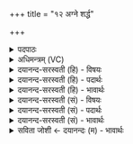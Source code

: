 +++
title = "१२ अग्ने शर्द्ध"

+++
<details><summary>पदपाठः</summary>

अग्ने॑। शर्द्ध॑। म॒ह॒ते। सौभ॑गाय। तव॑। द्यु॒म्नानि॑। उ॒त्त॒मानीत्यु॑त्ऽत॒मानि॑। स॒न्तु॒। सम्। जा॒स्प॒त्यम्। जा॒स्प॒त्यमिति॑ जाःऽप॒त्य॑म्। सु॒यम॒मिति॑ सु॒ऽयम॑म्। आ। कृ॒णु॒ष्व॒। श॒त्रू॒य॒तामिति॑ शत्रूऽयताम्। अ॒भि। ति॒ष्ठ॒। महा॑ꣳसि। १२।
</details>

<details><summary>अधिमन्त्रम् (VC)</summary>

- अग्निर्देवता
- विश्ववारा ऋषिः
- निचृत्त्रिष्टुप्
- धैवतः
</details>

<details><summary>दयानन्द-सरस्वती (हि) - विषयः</summary>

फिर विद्वानों को क्या करना चाहिये, इस विषय को अगले मन्त्र में कहा है ॥
</details>

<details><summary>दयानन्द-सरस्वती (हि) - पदार्थः</summary>

पदार्थान्वयभाषाः -  हे (अग्ने) विद्वान् वा राजन् ! आप (महते) बड़े (सौभगाय) सौभाग्य के अर्थ (शर्द्ध) दुष्ट गुणों और शत्रुओं के नाशक बल को (आकृणुष्व) अच्छे प्रकार उन्नत कीजिये, जिससे (तव) आपके (द्युम्नानि) धन वा यश (उत्तमानि) श्रेष्ठ (सन्तु) हों, आप (जास्पत्यम्) स्त्री-पुरुष के भाव को (सुयमम्) सुन्दर नियमयुक्त शास्त्रानुकूल ब्रह्मचर्ययुक्त (सम्, आ) सम्यक् अच्छे प्रकार कीजिये और आप (शत्रूयताम्) शत्रु बनने की इच्छा करते हुए मनुष्यों के (महांसि) तेजों को (अभि, तिष्ठ) तिरस्कृत कीजिये ॥१२ ॥
</details>

<details><summary>दयानन्द-सरस्वती (हि) - भावार्थः</summary>

भावार्थभाषाः -  जो अच्छे संयम में रहनेवाले मनुष्य हैं, उनके बड़ा ऐश्वर्य, बल, कीर्ति, उत्तम स्वभाववाली स्त्री और शत्रुओं का पराजय होता है ॥१२ ॥
</details>

<details><summary>दयानन्द-सरस्वती (सं) - विषयः</summary>

पुनर्विद्वद्भिः किं कार्यमित्याह ॥
</details>

<details><summary>दयानन्द-सरस्वती (सं) - पदार्थः</summary>

पदार्थान्वयभाषाः -  हे अग्ने ! त्वं महते सौभगाय शर्द्धाकृणुष्व यतस्तव द्युम्नान्युत्तमानि सन्तु, त्वं जास्पत्यं सुयमं समाकृणुष्व शत्रूयतां महांस्यभितिष्ठ ॥१२ ॥
</details>

<details><summary>दयानन्द-सरस्वती (सं) - भावार्थः</summary>

भावार्थभाषाः -  ये सुसंयमिनो मनुष्याः सन्ति तेषां महदैश्वर्यं बलं कीर्तिः सुशीला भार्या शत्रुपराजयश्च भवति ॥१२ ॥
</details>

<details><summary>सविता जोशी ← दयानन्दः (म) - भावार्थः</summary>

भावार्थभाषाः -  जे लोक संयमी असतात त्यांना ऐश्वर्य, बल, कीर्ती, उत्तम स्वभावाची स्री प्राप्त होते व ते शत्रूंचा पराभव करू शकतात.
</details>